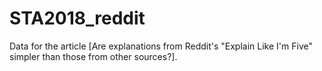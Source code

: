 # STA2018_reddit
Data for the article [Are explanations from Reddit's "Explain Like I'm Five" simpler than those from other sources?].
